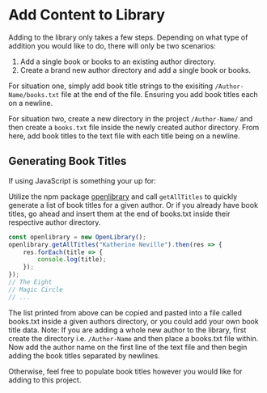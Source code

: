 # Add Content to Library
Adding to the library only takes a few steps. Depending on what type of addition you would like to do, there will only be two scenarios:

1. Add a single book or books to an existing author directory.
2. Create a brand new author directory and add a single book or books.

For situation one, simply add book title strings to the exisiting `/Author-Name/books.txt` file at the end of the file. Ensuring you add book titles each on a newline.

For situation two, create a new directory in the project `/Author-Name/` and then create a `books.txt` file inside the newly created author directory. From here, add book titles to the text file with each title being on a newline.

## Generating Book Titles
If using JavaScript is something your up for:

Utilize the npm package [openlibrary](https://github.com/tannerdolby/openlibrary) and call `getAllTitles` to quickly generate a list of book titles for a given author. Or if you already have book titles, go ahead and insert them at the end of books.txt inside their respective author directory.

```js
const openlibrary = new OpenLibrary();
openlibrary.getAllTitles("Katherine Neville").then(res => {
    res.forEach(title => {
        console.log(title);
    });
});
// The Eight
// Magic Circle
// ...
```

The list printed from above can be copied and pasted into a file called books.txt inside a given authors directory, or you could add your own book title data. Note: If you are adding a whole new author to the library, first create the directory i.e. `/Author-Name` and then place a books.txt file within. Now add the author name on the first line of the text file and then begin adding the book titles separated by newlines.

Otherwise, feel free to populate book titles however you would like for adding to this project.
